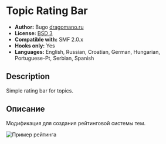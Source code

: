 # Topic Rating Bar
* **Author:** Bugo [dragomano.ru](https://dragomano.ru/mods/topic-rating-bar)
* **License:** [BSD 3](https://github.com/dragomano/Topic-Rating-Bar/blob/master/LICENSE)
* **Compatible with:** SMF 2.0.x
* **Hooks only:** Yes
* **Languages:** English, Russian, Croatian, German, Hungarian, Portuguese-Pt, Serbian, Spanish

## Description
Simple rating bar for topics.

## Описание
Модификация для создания рейтинговой системы тем.

![Пример рейтинга](https://dragomano.ru/user/pages/02.mods/topic-rating-bar/topic_rating_bar.png)